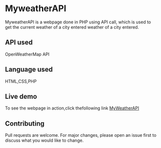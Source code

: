  # MyweatherAPI 
 MyweatherAPI is a webpage done in PHP using API call, which is used to get the current weather of a city entered weather of a city entered.
 
  ## API used
  OpenWeatherMap API
 
  ## Language used
  HTML,CSS,PHP

  ## Live demo
  To see the webpage in action,click thefollowing link [MyWeatherAPI](http://whats-the-weather-in-city.herokuapp.com/)
 
  ## Contributing
  Pull requests are welcome. For major changes, please open an issue first to discuss what you would like to change.
